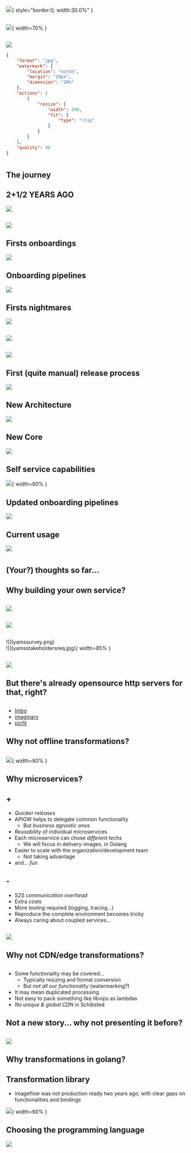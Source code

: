 #

##
![](yamsLogo.png){ style="border:0; width:30.0%" }

##
![](portal_screenshot.png){ width=70% }

## 
![](yams_image_test.jpeg)
```json
{
    "format": "jpg",
    "watermark": {
        "location": "north",
        "margin": "20px",
        "dimension": "20%"
    },
    "actions": [
        {
            "resize": {
                "width": 300,
                "fit": {
                    "type": "clip"
                }
            }
        }
    ],
    "quality": 90
}
```

#

## The journey

## 2+1/2 YEARS AGO
![](apiV0Arch.png)

##
![](oldRequestCount.png)

## Firsts onboardings
![](onboardingsArriving.png)

## Onboarding pipelines
![](oldOnboardingPipeline.png)

## Firsts nightmares
![](firstsSpikes.png)

##
![](fastlyIncident.png)

## 
![](incidentReport.jpg)

## First (quite manual) release process
![](oldReleaseProcess.png)

## New Architecture
![](apiV1Arch.png)

## New Core
![](openCvToVips.png)

## Self service capabilities
![](selfservice.png){ width=60% }

## Updated onboarding pipelines
![](updatedAdoption.png)

## Current usage
![](currentStats.png)

# 

## (Your?) thoughts so far...

## Why building your own service? 

##
![](pricing.png)

##
![](availability.png)

## 
<div id="left">
![](yamssurvey.png)
</div>
<div id="right">
![](yamsstakeholdersreq.jpg){ width=85% }
</div>

##
![](yapolatency.png)

## But there's already opensource http servers for that, right?

##

* [Imbo](https://github.com/imbo/imbo)
* [imaginary](https://github.com/h2non/imaginary)
* [picfit](https://github.com/thoas/picfit)

## Why not offline transformations?

##
![](yamscontentsreport.png){ width=80% }

## Why microservices?

## +
* *Quicker releases*
* APIGW helps to delegate common functionality
    * But *business agnostic ones*
* *Reusability* of individual microservices
* Each microservice can chose *different techs* 
    * We will focus in delivery-images, in Golang
* Easier to scale with the organization/development team
    * Not taking advantage
* and... *fun*

## -
* S2S *communication overhead*
* Extra *costs*
* More *tooling* required (logging, tracing...)
* Reproduce the complete environment becomes tricky
* Always caring about coupled services...
    
##     
    
![](sleepDomainDrivenDesign.jpeg)

## Why not CDN/edge transformations?

##

* Some functionality may be covered...
    * Typically resizing and format conversion
    * But *not all our functionality* (watermarking?)
* It may mean duplicated processing
* Not easy to pack something like libvips as lambdas
* *No unique & global CDN* in Schibsted

## Not a new story... why not presenting it before?

##

![](fireman.jpg)

## Why transformations in golang?

## Transformation library
* imageflow was not production ready two years ago, with clear gaps on functionalities and bindings

![](libvipsBench.png){ width=60% }

## Choosing the programming language 
![](deliveryImagesLang.jpg)

